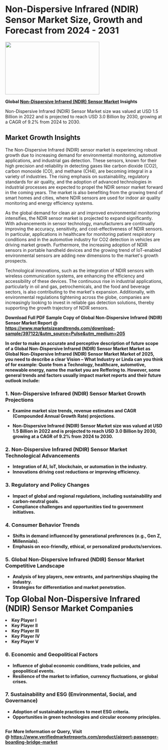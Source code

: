 <H1>Non-Dispersive Infrared (NDIR) Sensor Market Size, Growth and Forecast from 2024 - 2031</H1><img class="aligncenter size-medium wp-image-584254" src="https://thirdeyenews.in/wp-content/uploads/2024/09/Global-Market-Research-300x168.jpeg" alt="" width="300" height="168" /><p><strong>Global&nbsp;<a href="https://www.marketsizeandtrends.com/download-sample/397122/&amp;utm_source=Pulse&amp;utm_medium=205">Non-Dispersive Infrared (NDIR) Sensor Market</a> Insights</strong></p><p>Non-Dispersive Infrared (NDIR) Sensor Market size was valued at USD 1.5 Billion in 2022 and is projected to reach USD 3.0 Billion by 2030, growing at a CAGR of 9.2% from 2024 to 2030.</p><p><h2>Market Growth Insights</h2> <p>The Non-Dispersive Infrared (NDIR) sensor market is experiencing robust growth due to increasing demand for environmental monitoring, automotive applications, and industrial gas detection. These sensors, known for their high precision and reliability in detecting gases like carbon dioxide (CO2), carbon monoxide (CO), and methane (CH4), are becoming integral in a variety of industries. The rising emphasis on sustainability, regulatory standards for air quality, and the adoption of advanced technologies in industrial processes are expected to propel the NDIR sensor market forward in the coming years. The market is also benefiting from the growing trend of smart homes and cities, where NDIR sensors are used for indoor air quality monitoring and energy efficiency systems.</p> <p><strong></strong></p> <p>As the global demand for clean air and improved environmental monitoring intensifies, the NDIR sensor market is projected to expand significantly. With advancements in sensor technology, manufacturers are continually improving the accuracy, sensitivity, and cost-effectiveness of NDIR sensors. In particular, applications in healthcare for monitoring patient respiratory conditions and in the automotive industry for CO2 detection in vehicles are driving market growth. Furthermore, the increasing adoption of NDIR sensors in portable handheld devices and the growing trend of IoT-enabled environmental sensors are adding new dimensions to the market's growth prospects.</p> <p>Technological innovations, such as the integration of NDIR sensors with wireless communication systems, are enhancing the efficiency and accessibility of these devices. The continuous rise in industrial applications, particularly in oil and gas, petrochemicals, and the food and beverage sectors, is also contributing to the market's expansion. Additionally, with environmental regulations tightening across the globe, companies are increasingly looking to invest in reliable gas detection solutions, thereby supporting the growth trajectory of NDIR sensors.</p> <p><strong></p><p><span class=""><strong>Download Full PDF Sample Copy of Global Non-Dispersive Infrared (NDIR) Sensor Market Report</strong> @ <a href="https://www.marketsizeandtrends.com/download-sample/397122/&amp;utm_source=Pulse&amp;utm_medium=205" target="_blank">https://www.marketsizeandtrends.com/download-sample/397122/&amp;utm_source=Pulse&amp;utm_medium=205</a></span></p><p>In order to make an accurate and perceptive description of future scope of a Global&nbsp;Non-Dispersive Infrared (NDIR) Sensor Market Market as Global&nbsp;Non-Dispersive Infrared (NDIR) Sensor Market Market of 2025, you need to describe a clear Vision &ndash; What Industry or Linda can you think of for example: Quote from a Technology, healthcare, automotive, renewable energy, name the market you are Reffering to. However, some general trends and factors usually impact market reports and their future outlook include:</p><h3>1.&nbsp;<strong>Non-Dispersive Infrared (NDIR) Sensor Market Growth Projections</strong></h3><ul><li>Examine market size trends, revenue estimates and CAGR (Compounded Annual Growth Rate) projections.</li><li><p>Non-Dispersive Infrared (NDIR) Sensor Market size was valued at USD 1.5 Billion in 2022 and is projected to reach USD 3.0 Billion by 2030, growing at a CAGR of 9.2% from 2024 to 2030.</p></li></ul><h3>2.&nbsp;<strong>Non-Dispersive Infrared (NDIR) Sensor Market Technological Advancements</strong></h3><ul><li>Integration of AI, IoT, blockchain, or automation in the industry.</li><li>Innovations driving cost reductions or improving efficiency.</li></ul><h3>3.&nbsp;<strong>Regulatory and Policy Changes</strong></h3><ul><li>Impact of global and regional regulations, including sustainability and carbon-neutral goals.</li><li>Compliance challenges and opportunities tied to government initiatives.</li></ul><h3>4.&nbsp;<strong>Consumer Behavior Trends</strong></h3><ul><li>Shifts in demand influenced by generational preferences (e.g., Gen Z, Millennials).</li><li>Emphasis on eco-friendly, ethical, or personalized products/services.</li></ul><h3>5.&nbsp;<strong>Global Non-Dispersive Infrared (NDIR) Sensor Market Competitive Landscape</strong></h3><ul><li>Analysis of key players, new entrants, and partnerships shaping the industry.</li><li>Strategies for differentiation and market penetration.</li></ul><p data-pm-slice="1 1 []"><span style="color: inherit; font-family: inherit; font-size: 25px;">Top Global Non-Dispersive Infrared (NDIR) Sensor Market Companies</span></p><div class="" data-test-id=""><p><li>Key Player I</li><li> Key Player II</li><li> Key Player III</li><li> Key Player IV</li><li> Key Player V</li></p></div><h3>6.&nbsp;<strong>Economic and Geopolitical Factors</strong></h3><ul><li>Influence of global economic conditions, trade policies, and geopolitical events.</li><li>Resilience of the market to inflation, currency fluctuations, or global crises.</li></ul><h3>7.&nbsp;<strong>Sustainability and ESG (Environmental, Social, and Governance)</strong></h3><ul><li>Adoption of sustainable practices to meet ESG criteria.</li><li>Opportunities in green technologies and circular economy principles.</li></ul><h2><strong style="font-size: 14px;">For More Information or Query, Visit @&nbsp;</strong><a style="background-color: #ffffff; font-size: 14px;" href="https://www.marketsizeandtrends.com/report/non-dispersive-infrared-ndir-sensor-market/" target="_blank">https://www.verifiedmarketreports.com/product/airport-passenger-boarding-bridge-market</a></h2>
